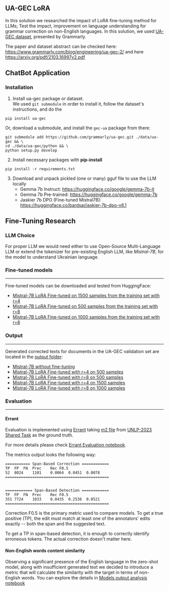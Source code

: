 UA-GEC LoRA
----

In this solution we researched the impact of LoRA fine-tuning method for LLMs; Test the impact, improvement on language understanding for 
grammar correction on non-English languages. In this solution, we used [UA-GEC dataset](https://github.com/grammarly/ua-gec), presented by Grammarly.

The paper and dataset abstract can be checked here: https://www.grammarly.com/blog/engineering/ua-gec-2/ and here https://arxiv.org/pdf/2103.16997v2.pdf

## ChatBot Application
### Installation

1. Install ua-gec package or dataset. \
We used `git submodule` in order to install it, follow the dataset's instructions, and do the
```shell
pip install ua-gec
```
Or, download a submodule, and install the `gec-ua` package from there:
```shell
git submodule add https://github.com/grammarly/ua-gec.git ./data/ua-gec && \
cd ./data/ua-gec/python && \
python setup.py develop  
```
2. Install necessary packages with __pip-install__
```shell
pip install -r requirements.txt
```
3. Download and unpack pickled (one or many) gguf file to use the LLM locally
    - Gemma 7b Instruct: https://huggingface.co/google/gemma-7b-it
    - Gemma 7b Pre-trained: https://huggingface.co/google/gemma-7b
    - Jaskier 7b DPO (Fine-tuned Mistral7B): https://huggingface.co/bardsai/jaskier-7b-dpo-v6.1 

## Fine-Tuning Research
### LLM Choice

For proper LLM we would need either to use Open-Source Multi-Language LLM or extend the tokenizer for pre-existing English LLM, like _Mistral-7B_, for the model to understand Ukrainian language.

### Fine-tuned models
----

Fine-tuned models can be downloaded and tested from HuggingFace:
- [Mistral-7B LoRA Fine-tuned on 1500 samples from the training set with r=4](https://huggingface.co/rkovalchuk/mistral-7b-ua-gec)
- [Mistral-7B LoRA Fine-tuned on 500 samples from the training set with r=8](https://huggingface.co/epekach/mistral-7b-ua-gec)
- [Mistral-7B LoRA Fine-tuned on 1000 samples from the training set with r=8](https://huggingface.co/andrian-kr/mistral-7b-ua-gec)

### Output
----

Generated corrected texts for documents in the UA-GEC validation set are located in the [output folder](https://github.com/Reennon/ua-gec-lora/tree/master/output):
- [Mistral-7B without fine-tuning](https://github.com/Reennon/ua-gec-lora/blob/master/output/raw-model.txt)
- [Mistral-7B LoRA Fine-tuned with r=4 on 500 samples](https://github.com/Reennon/ua-gec-lora/blob/master/output/fine-tuned-r4-500.txt)
- [Mistral-7B LoRA Fine-tuned with r=8 on 500 samples](https://github.com/Reennon/ua-gec-lora/blob/master/output/fine-tuned-r8-500.txt)
- [Mistral-7B LoRA Fine-tuned with r=4 on 1500 samples](https://github.com/Reennon/ua-gec-lora/blob/master/output/fine-tuned-r4-1500.txt)
- [Mistral-7B LoRA Fine-tuned with r=8 on 1000 samples](https://github.com/Reennon/ua-gec-lora/blob/master/output/fine-tuned-r8-1000.txt)

### Evaluation
----

#### Errant

Evaluation is implemented using [Errant](https://github.com/chrisjbryant/errant) taking [m2 file](https://github.com/osyvokon/unlp-2023-shared-task/blob/main/data/gec-only/valid.m2) from [UNLP-2023 Shared Task](https://github.com/osyvokon/unlp-2023-shared-task/tree/main) as the ground truth.

For more details please check [Errant Evaluation notebook](https://github.com/Reennon/ua-gec-lora/blob/master/notebooks/errant-evaluation.ipynb).

The metrics output looks the following way:
```
=========== Span-Based Correction ============
TP	FP	FN	Prec	Rec	F0.5
52	8024	1101	0.0064	0.0451	0.0078
==============================================


============ Span-Based Detection ============
TP	FP	FN	Prec	Rec	F0.5
351	7724	1033	0.0435	0.2536	0.0521
==============================================
```

Correction F0.5 is the primary metric used to compare models. To get a true positive (TP), the edit must match at least one of the annotators' edits exactly -- both the span and the suggested text.

To get a TP in span-based detection, it is enough to correctly identify erroneous tokens. The actual correction doesn't matter here.

#### Non-English words content similarity

Observing a significant presence of the English language in the zero-shot model, along with insufficient generated text we decided to introduce a metric that will calculate the similarity with the target in terms of non-English words. You can explore the details in [Models output analysis notebook](https://github.com/Reennon/ua-gec-lora/blob/master/notebooks/models-output-analysis.ipynb)
